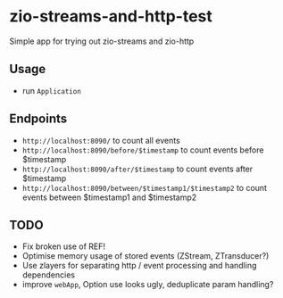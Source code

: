 # zio-streams-and-http-test

Simple app for trying out zio-streams and zio-http

## Usage
- run `Application`
  
## Endpoints
- `http://localhost:8090/` to count all events
- `http://localhost:8090/before/$timestamp` to count events before $timestamp
- `http://localhost:8090/after/$timestamp` to count events after $timestamp
- `http://localhost:8090/between/$timestamp1/$timestamp2` to count events between $timestamp1 and $timestamp2

## TODO
- Fix broken use of REF!
- Optimise memory usage of stored events (ZStream, ZTransducer?) 
- Use zlayers for separating http / event processing and handling dependencies
- improve `webApp`, Option use looks ugly, deduplicate param handling?